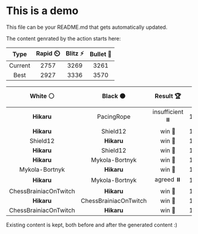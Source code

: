 # This is a demo

This file can be your README.md that gets automatically updated.

The content genrated by the action starts here:

<!--START_SECTION:chessStats-->
<!-- Automatically generated with https://github.com/Balastrong/chess-stats-action -->

| Type | Rapid ⏲️ | Blitz ⚡ | Bullet 🔫 |
|:---:|:---:|:---:|:---:|
| Current | 2757 | 3269 | 3261 |
| Best | 2927 | 3336 | 3570 |

| White ⚪ | Black ⚫ | Result 🏆 | Date 📅 | Position 🗺️ | Type 🕕 |
|:---:|:---:|:---:|:---:|:---:|:---:|
| **Hikaru** | PacingRope | insufficient ⏸️ | 18/12/2023 | <a href="http://www.ee.unb.ca/cgi-bin/tervo/fen.pl?select=8/6k1/4K3/8/8/8/8/2b5 w - -">Link</a> | Blitz |
| **Hikaru** | Shield12 | win 🥇 | 18/12/2023 | <a href="http://www.ee.unb.ca/cgi-bin/tervo/fen.pl?select=2r1r1k1/pb1nqp1p/3b1Bp1/2pp1B2/8/1P2PN2/P2N1PPP/2RQR1K1 b - -">Link</a> | Blitz |
| Shield12 | **Hikaru** | win 🥇 | 18/12/2023 | <a href="http://www.ee.unb.ca/cgi-bin/tervo/fen.pl?select=8/8/6p1/8/5p1p/4kP1P/4qRK1/8 w - -">Link</a> | Blitz |
| **Hikaru** | Shield12 | win 🥇 | 18/12/2023 | <a href="http://www.ee.unb.ca/cgi-bin/tervo/fen.pl?select=5n2/1p4k1/8/3NrRp1/4Pp2/P4P1P/5KP1/8 b - -">Link</a> | Blitz |
| **Hikaru** | Mykola-Bortnyk | win 🥇 | 17/12/2023 | <a href="http://www.ee.unb.ca/cgi-bin/tervo/fen.pl?select=8/P7/1b3p2/1k3p1p/4p3/4B1P1/4KP1P/8 b - -">Link</a> | Blitz |
| Mykola-Bortnyk | **Hikaru** | win 🥇 | 17/12/2023 | <a href="http://www.ee.unb.ca/cgi-bin/tervo/fen.pl?select=8/6nK/3r4/8/8/5k2/8/8 w - -">Link</a> | Blitz |
| **Hikaru** | Mykola-Bortnyk | agreed ⏸️ | 17/12/2023 | <a href="http://www.ee.unb.ca/cgi-bin/tervo/fen.pl?select=8/5pkp/1p4p1/3Bb3/P5PP/7K/8/8 b - -">Link</a> | Blitz |
| ChessBrainiacOnTwitch | **Hikaru** | win 🥇 | 17/12/2023 | <a href="http://www.ee.unb.ca/cgi-bin/tervo/fen.pl?select=8/8/N7/8/P1P5/4kp2/1r6/3K4 w - -">Link</a> | Blitz |
| **Hikaru** | ChessBrainiacOnTwitch | win 🥇 | 17/12/2023 | <a href="http://www.ee.unb.ca/cgi-bin/tervo/fen.pl?select=3rr1k1/1b3q2/np1N3Q/3p4/1P5P/2R1PP2/6P1/2R3K1 b - -">Link</a> | Blitz |
| ChessBrainiacOnTwitch | **Hikaru** | win 🥇 | 17/12/2023 | <a href="http://www.ee.unb.ca/cgi-bin/tervo/fen.pl?select=8/8/3n1k2/p5rp/Pp3p2/1P1r4/1K2R1p1/5N1R w - -">Link</a> | Blitz |

<!--END_SECTION:chessStats-->

Existing content is kept, both before and after the generated content :)
